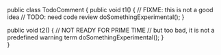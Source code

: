public class TodoComment {
  public void t1()
  {
    // FIXME: this is not a good idea
    // TODO: need code review
    doSomethingExperimental();
  }
  
  public void t2()
  {
    // NOT READY FOR PRIME TIME
    // but too bad, it is not a predefined warning term
    doSomethingExperimental();
  }  
}
